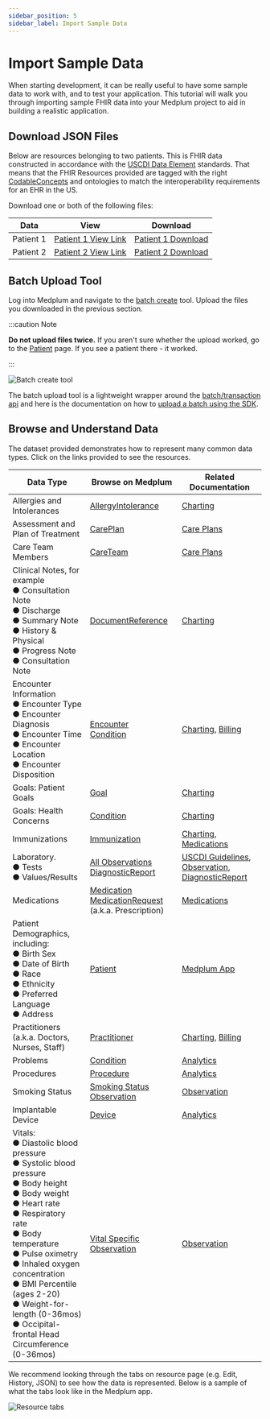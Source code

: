 ```yaml
---
sidebar_position: 5
sidebar_label: Import Sample Data
---
```


# Import Sample Data

When starting development, it can be really useful to have some sample data to work with, and to test your application. This tutorial will walk you through importing sample FHIR data into your Medplum project to aid in building a realistic application.

## Download JSON Files

Below are resources belonging to two patients. This is FHIR data constructed in accordance with the [USCDI Data Element](/docs/fhir-datastore/understanding-uscdi-dataclasses) standards. That means that the FHIR Resources provided are tagged with the right [CodableConcepts](/docs/fhir-basics#codeable-concepts-standarding-data) and ontologies to match the interoperability requirements for an EHR in the US.

Download one or both of the following files:

| Data      | View                                                                                                                                                                      | Download                                                                                                    |
| --------- | ------------------------------------------------------------------------------------------------------------------------------------------------------------------------- | ----------------------------------------------------------------------------------------------------------- |
| Patient 1 | [Patient 1 View Link](https://raw.githubusercontent.com/inferno-framework/inferno-reference-server/master/us-core-r4-resources/d831ec91-c7a3-4a61-9312-7ff0c4a32134.json) | [Patient 1 Download](https://drive.google.com/file/d/1bEyKSy55k9ZrrDLBj1NkHyL4ou75_eRX/view?usp=sharing)    |
| Patient 2 | [Patient 2 View Link](https://raw.githubusercontent.com/inferno-framework/inferno-reference-server/master/us-core-r4-resources/e91975f5-9445-c11f-cabf-c3c6dae161f2.json) | [Patient 2 Download](https://drive.google.com/file/d/1Zj3EWeWj7-wP52CAZjSqzwCxZMlx6QZM/view?usp=share_link) |

## Batch Upload Tool

Log into Medplum and navigate to the [batch create](https://app.medplum.com/batch) tool. Upload the files you downloaded in the previous section.

:::caution Note

**Do not upload files twice.** If you aren't sure whether the upload worked, go to the [Patient](https://app.medplum.com/Patient) page. If you see a patient there - it worked.

:::

![Batch create tool](/img/tutorials/batch-create.png)

The batch upload tool is a lightweight wrapper around the [batch/transaction api](https://www.hl7.org/fhir/http.html#transaction) and here is the documentation on how to [upload a batch using the SDK](/docs/sdk/classes/MedplumClient#batch).

## Browse and Understand Data

The dataset provided demonstrates how to represent many common data types. Click on the links provided to see the resources.

| Data Type                                                                                                                                                                                                                                                                                                                                                                                   | Browse on Medplum                                                                                                                                                                                                                                                                                                                                      | Related Documentation                                                                                                                                                                        |
| ------------------------------------------------------------------------------------------------------------------------------------------------------------------------------------------------------------------------------------------------------------------------------------------------------------------------------------------------------------------------------------------- | ------------------------------------------------------------------------------------------------------------------------------------------------------------------------------------------------------------------------------------------------------------------------------------------------------------------------------------------------------ | -------------------------------------------------------------------------------------------------------------------------------------------------------------------------------------------- |
| Allergies and Intolerances                                                                                                                                                                                                                                                                                                                                                                  | [AllergyIntolerance](https://app.medplum.com/AllergyIntolerance?_count=20&_fields=_lastUpdated,patient,clinicalStatus,verificationStatus,type,category,code,recordedDate&_offset=0&_sort=-_lastUpdated)                                                                                                                                                | [Charting](/docs/charting)                                                                                                                                                                   |
| Assessment and Plan of Treatment                                                                                                                                                                                                                                                                                                                                                            | [CarePlan](https://app.medplum.com/CarePlan?_count=20&_fields=_lastUpdated,status,intent,category,subject,period&_offset=0&_sort=-_lastUpdated)                                                                                                                                                                                                        | [Care Plans](/docs/careplans)                                                                                                                                                                |
| Care Team Members                                                                                                                                                                                                                                                                                                                                                                           | [CareTeam](https://app.medplum.com/CareTeam?_count=20&_fields=_lastUpdated,subject,encounter,period,reasonCode,managingOrganization&_offset=0&_sort=-_lastUpdated)                                                                                                                                                                                     | [Care Plans](/docs/careplans)                                                                                                                                                                |
| Clinical Notes, for example <br /> ● Consultation Note <br /> ● Discharge <br /> ● Summary Note <br /> ● History & Physical <br /> ● Progress Note <br /> ● Consultation Note                                                                                                                                                                                                               | [DocumentReference](https://app.medplum.com/DocumentReference?_count=20&_fields=_lastUpdated,subject,type,date,author,custodian&_offset=0&_sort=-_lastUpdated)                                                                                                                                                                                         | [Charting](/docs/charting)                                                                                                                                                                   |
| Encounter Information <br /> ● Encounter Type <br /> ● Encounter Diagnosis <br /> ● Encounter Time <br /> ● Encounter Location <br /> ● Encounter Disposition                                                                                                                                                                                                                               | [Encounter](https://app.medplum.com/Encounter?_count=20&_fields=_lastUpdated,subject,type,period,status&_offset=0&_sort=-_lastUpdated) <br /> [Condition](https://app.medplum.com/Condition?_count=20&_fields=_lastUpdated,subject,code,clinicalStatus&_offset=0&_sort=-_lastUpdated)                                                                  | [Charting](/docs/charting), [Billing](/docs/billing)                                                                                                                                         |
| Goals: Patient Goals                                                                                                                                                                                                                                                                                                                                                                        | [Goal](https://app.medplum.com/Goal?_count=20&_fields=_lastUpdated,subject,description,lifecycleStatus&_offset=0&_sort=-_lastUpdated)                                                                                                                                                                                                                  | [Charting](/docs/charting)                                                                                                                                                                   |
| Goals: Health Concerns                                                                                                                                                                                                                                                                                                                                                                      | [Condition](https://app.medplum.com/Condition?_count=20&_fields=_lastUpdated,subject,code,clinicalStatus&_offset=0&_sort=-_lastUpdated)                                                                                                                                                                                                                | [Charting](/docs/charting)                                                                                                                                                                   |
| Immunizations                                                                                                                                                                                                                                                                                                                                                                               | [Immunization](https://app.medplum.com/Immunization?_count=20&_fields=_lastUpdated,patient,vaccineCode,encounter,occurrence[x],primarySource,location&_offset=0&_sort=-_lastUpdated)                                                                                                                                                                   | [Charting](/docs/charting), [Medications](/docs/medications)                                                                                                                                 |
| Laboratory. <br /> ● Tests <br /> ● Values/Results                                                                                                                                                                                                                                                                                                                                          | [All Observations](https://app.medplum.com/Observation?_count=20&_fields=_lastUpdated,subject,code,category,status,effective[x],issued&_offset=0&_sort=-_lastUpdated) <br /> [DiagnosticReport](https://app.medplum.com/DiagnosticReport?_count=20&_fields=_lastUpdated,subject,code,status&_offset=0&_sort=-_lastUpdated)                             | [USCDI Guidelines](/docs/fhir-datastore/understanding-uscdi-dataclasses), [Observation](/docs/api/fhir/resources/observation), [DiagnosticReport](/docs/api/fhir/resources/diagnosticreport) |
| Medications                                                                                                                                                                                                                                                                                                                                                                                 | [Medication](https://app.medplum.com/Medication?_count=20&_fields=id,code,status&_offset=0&_sort=-_lastUpdated) <br /> [MedicationRequest](https://app.medplum.com/MedicationRequest?_count=20&_fields=_lastUpdated,subject,authoredOn,requester,medication[x],reasonReference,intent,reported[x]&_offset=0&_sort=-_lastUpdated) (a.k.a. Prescription) | [Medications](/docs/medications)                                                                                                                                                             |
| Patient Demographics, including: <br /> ● Birth Sex <br /> ● Date of Birth <br /> ● Race <br /> ● Ethnicity <br /> ● Preferred Language <br /> ● Address                                                                                                                                                                                                                                    | [Patient](https://app.medplum.com/Patient?_count=20&_fields=_lastUpdated,name,birthDate,gender,telecom,address&_offset=0&_sort=-_lastUpdated)                                                                                                                                                                                                          | [Medplum App](/docs/app)                                                                                                                                                                     |
| Practitioners (a.k.a. Doctors, Nurses, Staff)                                                                                                                                                                                                                                                                                                                                               | [Practitioner](https://app.medplum.com/Practitioner?_count=20&_fields=_lastUpdated,name,telecom,address&_offset=0&_sort=-_lastUpdated)                                                                                                                                                                                                                 | [Charting](/docs/charting), [Billing](/docs/billing)                                                                                                                                         |
| Problems                                                                                                                                                                                                                                                                                                                                                                                    | [Condition](https://app.medplum.com/Condition?_count=20&_fields=_lastUpdated,subject,code,clinicalStatus&_offset=0&_sort=-_lastUpdated)                                                                                                                                                                                                                | [Analytics](/docs/analytics)                                                                                                                                                                 |
| Procedures                                                                                                                                                                                                                                                                                                                                                                                  | [Procedure](https://app.medplum.com/Procedure?_count=20&_fields=_lastUpdated,status,code,subject,performed[x]&_offset=0&_sort=-_lastUpdated)                                                                                                                                                                                                           | [Analytics](/docs/analytics)                                                                                                                                                                 |
| Smoking Status                                                                                                                                                                                                                                                                                                                                                                              | [Smoking Status Observation](https://app.medplum.com/Observation?_count=20&_fields=_lastUpdated,subject,code,category,status,effective[x],issued&_offset=0&_sort=-_lastUpdated&code:contains=tobacco)                                                                                                                                                  | [Observation](/docs/api/fhir/resources/observation)                                                                                                                                          |
| Implantable Device                                                                                                                                                                                                                                                                                                                                                                          | [Device](https://app.medplum.com/Device?_count=20&_fields=_lastUpdated,manufacturer,deviceName,patient&_offset=0&_sort=-_lastUpdated)                                                                                                                                                                                                                  | [Analytics](/docs/analytics)                                                                                                                                                                 |
| Vitals: <br /> ● Diastolic blood pressure <br /> ● Systolic blood pressure <br /> ● Body height <br /> ● Body weight <br /> ● Heart rate <br /> ● Respiratory rate <br /> ● Body temperature <br /> ● Pulse oximetry <br /> ● Inhaled oxygen concentration <br /> ● BMI Percentile (ages 2-20) <br /> ● Weight-for-length (0-36mos) <br /> ● Occipital-frontal Head Circumference (0-36mos) | [Vital Specific Observation](https://app.medplum.com/Observation?_count=20&_fields=_lastUpdated,subject,code,category,status,effective[x],issued&_offset=0&_sort=-_lastUpdated&category:contains=Vital-Signs)                                                                                                                                          | [Observation](/docs/api/fhir/resources/observation)                                                                                                                                          |

We recommend looking through the tabs on resource page (e.g. Edit, History, JSON) to see how the data is represented. Below is a sample of what the tabs look like in the Medplum app.

![Resource tabs](/img/tutorials/resource-tabs.png)
